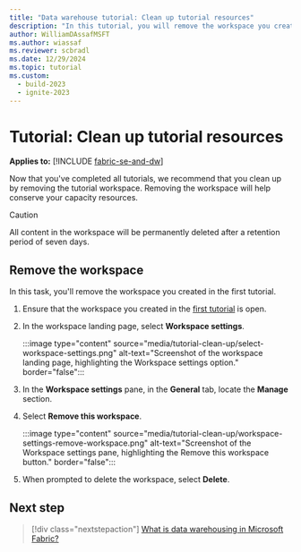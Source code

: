 ```yaml
---
title: "Data warehouse tutorial: Clean up tutorial resources"
description: "In this tutorial, you will remove the workspace you created in the first tutorial."
author: WilliamDAssafMSFT
ms.author: wiassaf
ms.reviewer: scbradl
ms.date: 12/29/2024
ms.topic: tutorial
ms.custom:
  - build-2023
  - ignite-2023
---
```


# Tutorial: Clean up tutorial resources

**Applies to:** [!INCLUDE [fabric-se-and-dw](includes/applies-to-version/fabric-se-and-dw.md)]

Now that you've completed all tutorials, we recommend that you clean up by removing the tutorial workspace. Removing the workspace will help conserve your capacity resources.

> [!CAUTION]
> All content in the workspace will be permanently deleted after a retention period of seven days.

## Remove the workspace

In this task, you'll remove the workspace you created in the first tutorial.

1. Ensure that the workspace you created in the [first tutorial](tutorial-create-workspace.md) is open.

1. In the workspace landing page, select **Workspace settings**.

   :::image type="content" source="media/tutorial-clean-up/select-workspace-settings.png" alt-text="Screenshot of the workspace landing page, highlighting the Workspace settings option."  border="false":::

1. In the **Workspace settings** pane, in the **General** tab, locate the **Manage** section.

1. Select **Remove this workspace**.

   :::image type="content" source="media/tutorial-clean-up/workspace-settings-remove-workspace.png" alt-text="Screenshot of the Workspace settings pane, highlighting the Remove this workspace button." border="false":::

1. When prompted to delete the workspace, select **Delete**.

## Next step

> [!div class="nextstepaction"]
> [What is data warehousing in Microsoft Fabric?](data-warehousing.md)
